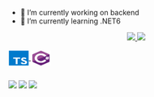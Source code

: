 - 🔭 I’m currently working on backend
- 🌱 I’m currently learning .NET6

<div align="center">
  <a href="https://github.com/brunogoulart28">
  <img height="180em" src="https://github-readme-stats.vercel.app/api?username=brunogoulart28&show_icons=true&theme=codeSTACKr&include_all_commits=true&count_private=true"/>
  <img height="180em" src="https://github-readme-stats.vercel.app/api/top-langs/?username=brunogoulart28&layout=compact&langs_count=7&theme=codeSTACKr"/>
</div>
  <div style="display: inline_block"><br>
  <img align="center" alt="Rafa-Ts" height="30" width="40" src="https://raw.githubusercontent.com/devicons/devicon/master/icons/typescript/typescript-plain.svg">
  <img align="center" alt="Rafa-Csharp" height="30" width="40" src="https://raw.githubusercontent.com/devicons/devicon/master/icons/csharp/csharp-original.svg">
</div>
    
   ##
  
<div> 
  <a href="https://www.instagram.com/bruno.goulart28" target="_blank"><img src="https://img.shields.io/badge/-Instagram-%23E4405F?style=for-the-  badge&logo=instagram&logoColor=white" target="_blank"></a>
  <a href="mailto:bruno-goulart1@live.com" target="_blank"><img src="https://img.shields.io/badge/Gmail-D14836?style=for-the-badge&logo=gmail&logoColor=white" target="_blank"></a>
  <a href="https://www.linkedin.com/in/bruno-goulart-930b66a2"><img src="https://img.shields.io/badge/-LinkedIn-%230077B5?style=for-the-badge&logo=linkedin&logoColor=white" target="_blank"></a>
</div>

